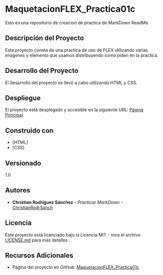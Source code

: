# MaquetacionFLEX_Practica01c
  Esto es una repositorio de creacion de practica de MarkDown ReadMe

## Descripción del Proyecto
  Este proyecto consta de una practica de uso de FLEX utilizando varias imagenes y elemento que usamos distribuyendo como piden en la practica.

## Desarrollo del Proyecto
El desarrollo del proyecto se llevó a cabo utilizando HTML y CSS.

## Despliegue
El proyecto está desplegado y accesible en la siguiente URL: [Página Principal](https://www.ejemplo.com)

## Construido con
- [HTML]
- [CSS]


## Versionado
1.0

## Autores
- **Christian Rodríguez Sánchez** - *Practicar MarkDown* - [ChristianRodrSanch]([https://github.com/usuario](https://github.com/ChristianRodrSanch))

## Licencia
Este proyecto está licenciado bajo la Licencia MIT - mira el archivo [LICENSE.md](LICENSE.md) para más detalles.

## Recursos Adicionales
- Página del proyecto en GitHub: [MaquetacionFLEX_Practica01c ]([https://github.com/usuario/proyecto](https://github.com/ChristianRodrSanch/MaquetacionFLEX_Practica01c))


